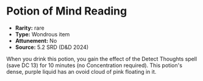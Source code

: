 
# Potion of Mind Reading

* **Rarity:** rare
* **Type:** Wondrous item
* **Attunement:** No
* **Source:** 5.2 SRD (D&D 2024)


When you drink this potion, you gain the effect of the Detect Thoughts spell (save DC 13) for 10 minutes (no Concentration required). This potion's dense, purple liquid has an ovoid cloud of pink floating in it.
